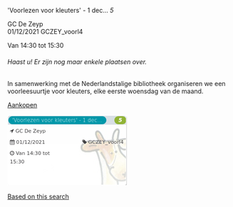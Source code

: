 'Voorlezen voor kleuters' - 1 dec... *5*

GC De Zeyp  
01/12/2021 GCZEY\_voorl4  

Van 14:30 tot 15:30

  

###### *Haast u! Er zijn nog maar enkele plaatsen over.*

  

In samenwerking met de Nederlandstalige bibliotheek organiseren we een voorleesuurtje voor kleuters, elke eerste woensdag van de maand.  

[Aankopen](https://tickets.vgc.be/ticketingActivity/subscribe/GCZEY_voorl4)

![](64051.png)

[Based on this search](https://tickets.vgc.be/activity/index?&vrijeplaatsen=1&Age%5B%5D=3%2C5&entity=276)